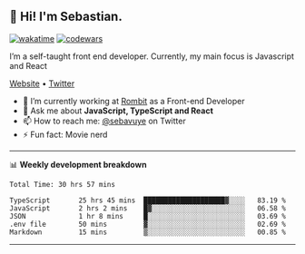## 👋 Hi! I'm Sebastian.

[![wakatime](https://wakatime.com/badge/user/df0036c6-328a-4a39-be9b-e49417ed22a1.svg)](https://wakatime.com/@df0036c6-328a-4a39-be9b-e49417ed22a1)
[![codewars](https://www.codewars.com/users/sebavuye/badges/small)](https://www.codewars.com/users/sebavuye)

I’m a self-taught front end developer. Currently, my main focus is Javascript and React

[Website](https://sebastianvuye.be) • [Twitter](https://twitter.com/sebavuye)

- 🔭 I’m currently working at [Rombit](https://rombit.com/) as a Front-end Developer
- 💬 Ask me about **JavaScript, TypeScript and React**
- 📫 How to reach me: [@sebavuye](https://twitter.com/sebavuye) on Twitter
- ⚡ Fun fact: Movie nerd

-------

📊 **Weekly development breakdown**

<!--START_SECTION:waka-->

```text
Total Time: 30 hrs 57 mins

TypeScript       25 hrs 45 mins  ████████████████████▓░░░░   83.19 %
JavaScript       2 hrs 2 mins    █▓░░░░░░░░░░░░░░░░░░░░░░░   06.58 %
JSON             1 hr 8 mins     █░░░░░░░░░░░░░░░░░░░░░░░░   03.69 %
.env file        50 mins         ▓░░░░░░░░░░░░░░░░░░░░░░░░   02.69 %
Markdown         15 mins         ▒░░░░░░░░░░░░░░░░░░░░░░░░   00.85 %
```

<!--END_SECTION:waka-->
-------

